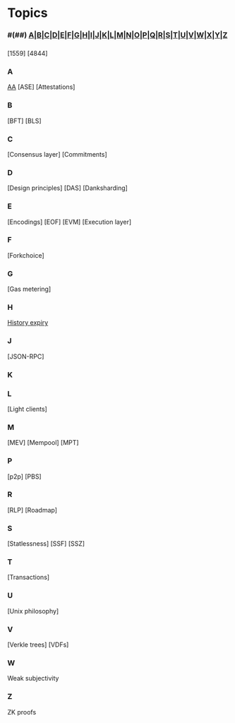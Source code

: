 # Topics

### #(##) [A](#a)|[B](#b)|[C](#c)|[D](#d)|[E](#e)|[F](#f)|[G](#g)|[H](#h)|[I](#i)|[J](#j)|[K](#k)|[L](#l)|[M](#m)|[N](#n)|[O](#o)|[P](#p)|[Q](#q)|[R](#r)|[S](#s)|[T](#t)|[U](#u)|[V](#v)|[W](#w)|[X](#x)|[Y](#y)|[Z](#z)

### #
[1559]
[4844]

### A
[AA]()
[ASE]
[Attestations]
### B
[BFT]
[BLS]

### C
[Consensus layer]
[Commitments]

### D
[Design principles]
[DAS]
[Danksharding]

### E 
[Encodings]
[EOF]
[EVM]
[Execution layer]

### F
[Forkchoice]

### G
[Gas metering]

### H
[History expiry]()  

### J
[JSON-RPC]

### K


### L
[Light clients]

### M
[MEV]
[Mempool]
[MPT]

### P
[p2p]
[PBS]

### R
[RLP]
[Roadmap]

### S
[Statlessness]
[SSF]
[SSZ]

### T
[Transactions]

### U
[Unix philosophy]

### V
[Verkle trees]
[VDFs]

### W
Weak subjectivity

### Z
ZK proofs